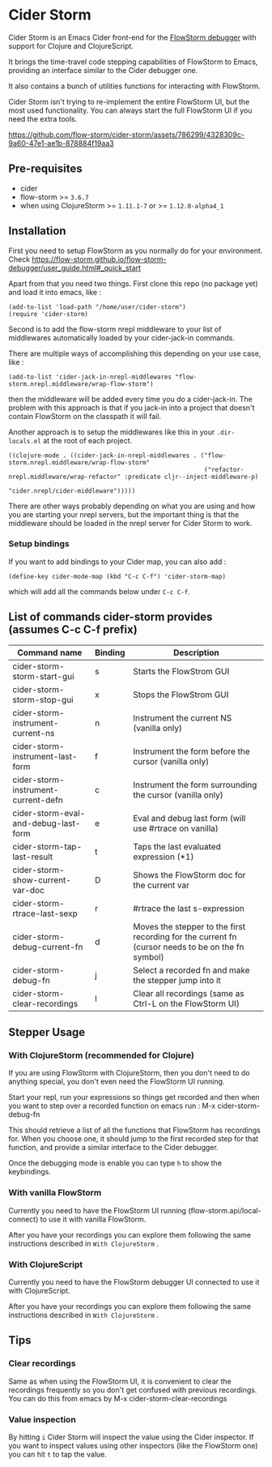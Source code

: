 # Cider Storm

Cider Storm is an Emacs Cider front-end for the [FlowStorm debugger](https://github.com/flow-storm/flow-storm-debugger) with support for Clojure and ClojureScript.

It brings the time-travel code stepping capabilities of FlowStorm to Emacs, providing an interface 
similar to the Cider debugger one.

It also contains a bunch of utilities functions for interacting with FlowStorm.

Cider Storm isn't trying to re-implement the entire FlowStorm UI, but the most used functionality.
You can always start the full FlowStorm UI if you need the extra tools.


https://github.com/flow-storm/cider-storm/assets/786299/4328309c-9a60-47e1-ae1b-878884f19aa3


## Pre-requisites

- cider
- flow-storm >= `3.6.7`
- when using ClojureStorm >= `1.11.1-7` or >= `1.12.0-alpha4_1`
	
## Installation

First you need to setup FlowStorm as you normally do for your environment. Check https://flow-storm.github.io/flow-storm-debugger/user_guide.html#_quick_start

Apart from that you need two things. First clone this repo (no package yet) and load it into emacs, like :

```
(add-to-list 'load-path "/home/user/cider-storm")
(require 'cider-storm)
```

Second is to add the flow-storm nrepl middleware to your list of middlewares automatically loaded by your cider-jack-in commands.

There are multiple ways of accomplishing this depending on your use case, like : 

```
(add-to-list 'cider-jack-in-nrepl-middlewares "flow-storm.nrepl.middleware/wrap-flow-storm")
```

then the middleware will be added every time you do a cider-jack-in. The problem with this approach is that
if you jack-in into a project that doesn't contain FlowStorm on the classpath it will fail.

Another approach is to setup the middlewares like this in your `.dir-locals.el` at the root of each project.

```
((clojure-mode . ((cider-jack-in-nrepl-middlewares . ("flow-storm.nrepl.middleware/wrap-flow-storm"
													  ("refactor-nrepl.middleware/wrap-refactor" :predicate cljr--inject-middleware-p)
													  "cider.nrepl/cider-middleware")))))
```

There are other ways probably depending on what you are using and how you are starting your nrepl servers, but the important thing
is that the middleware should be loaded in the nrepl server for Cider Storm to work.

### Setup bindings

If you want to add bindings to your Cider map, you can also add :

```
(define-key cider-mode-map (kbd "C-c C-f") 'cider-storm-map)
```

which will add all the commands below under `C-c C-f`.

## List of commands cider-storm provides (assumes C-c C-f prefix)

|Command name                         |Binding|Description                                                                                        |
|-------------------------------------|-------|---------------------------------------------------------------------------------------------------|
|cider-storm-storm-start-gui          | s     | Starts the FlowStrom GUI                                                                          |
|cider-storm-storm-stop-gui           | x     | Stops the FlowStrom GUI                                                                           |
|cider-storm-instrument-current-ns    | n     | Instrument the current NS (vanilla only)                                                          |
|cider-storm-instrument-last-form     | f     | Instrument the form before the cursor (vanilla only)                                              |
|cider-storm-instrument-current-defn  | c     | Instrument the form surrounding the cursor (vanilla only)                                         |
|cider-storm-eval-and-debug-last-form | e     | Eval and debug last form (will use #rtrace on vanilla)                                            |
|cider-storm-tap-last-result          | t     | Taps the last evaluated expression (*1)                                                           |
|cider-storm-show-current-var-doc     | D     | Shows the FlowStorm doc for the current var                                                       |
|cider-storm-rtrace-last-sexp         | r     | #rtrace the last s-expression                                                                     |
|cider-storm-debug-current-fn         | d     | Moves the stepper to the first recording for the current fn (cursor needs to be on the fn symbol) |
|cider-storm-debug-fn                 | j     | Select a recorded fn and make the stepper jump into it                                            |
|cider-storm-clear-recordings         | l     | Clear all recordings (same as Ctrl-L on the FlowStorm UI)                                         |

## Stepper Usage

### With ClojureStorm (recommended for Clojure)

If you are using FlowStorm with ClojureStorm, then you don't need to do anything special, you don't even need the FlowStorm UI running.

Start your repl, run your expressions so things get recorded and then when you want to step over a recorded function on emacs
run : M-x cider-storm-debug-fn

This should retrieve a list of all the functions that FlowStorm has recordings for. When you choose one, it should jump to the first 
recorded step for that function, and provide a similar interface to the Cider debugger.

Once the debugging mode is enable you can type `h` to show the keybindings.

### With vanilla FlowStorm

Currently you need to have the FlowStorm UI running (flow-storm.api/local-connect) to use it with vanilla FlowStorm.

After you have your recordings you can explore them following the same instructions described in `With ClojureStorm` .

### With ClojureScript

Currently you need to have the FlowStorm debugger UI connected to use it with ClojureScript.

After you have your recordings you can explore them following the same instructions described in `With ClojureStorm` .

## Tips

### Clear recordings

Same as when using the FlowStorm UI, it is convenient to clear the recordings frequently so you don't get confused with previous recordings.
You can do this from emacs by M-x cider-storm-clear-recordings

### Value inspection

By hitting `i` Cider Storm will inspect the value using the Cider inspector. If you want to inspect values using other inspectors (like the FlowStorm one)
you can hit `t` to tap the value.


